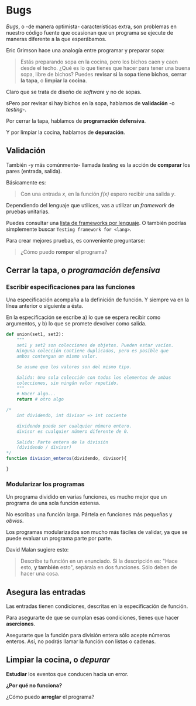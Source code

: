 # Bugs

*Bugs*, o -de manera optimista- características extra, son problemas en nuestro código fuente que ocasionan que un programa se ejecute de maneras diferente a la que esperábamos.

Eric Grimson hace una analogía entre programar y preparar sopa:

> Estás preparando sopa en la cocina, pero los bichos caen y caen   desde el techo. ¿Qué es lo que tienes que hacer para tener una buena sopa, libre de bichos? Puedes **revisar si la sopa tiene bichos**, **cerrar la tapa**, o **limpiar la cocina**.

Claro que se trata de diseño de *software* y no de sopas.

sPero por revisar si hay bichos en la sopa, hablamos de **validación** -o *testing*-.

Por cerrar la tapa, hablamos de **programación defensiva**.

Y por limpiar la cocina, hablamos de **depuración**.

## Validación

También -y más comúnmente- llamada *testing* es la acción de **comparar** los pares (entrada, salida).

Básicamente es:

> Con una entrada *x*, en la función *f(x)* espero recibir una salida *y*.

Dependiendo del lenguaje que utilices, vas a utilizar un *framework* de pruebas unitarias.

Puedes consultar una [lista de frameworks por lenguaje](https://www.wikiwand.com/en/List_of_unit_testing_frameworks). O también podrías simplemente buscar `Testing framework for <lang>`.

Para crear mejores pruebas, es conveniente preguntarse:

> ¿Cómo puedo **romper** el programa?

## Cerrar la tapa, o *programación defensiva*

### Escribir especificaciones para las funciones

Una especificación acompaña a la definición de función. Y siempre va en la línea anterior o siguiente a ésta.

En la especificación se escribe a) lo que se espera recibir como argumentos, y b) lo que se promete devolver como salida.

```python
def union(set1, set2):
    """
    set1 y set2 son colecciones de objetos. Pueden estar vacíos.
    Ninguna colección contiene duplicados, pero es posible que
    ambos contengan un mismo valor.

    Se asume que los valores son del mismo tipo.

    Salida: Una sola colección con todos los elementos de ambas
    colecciones, sin ningún valor repetido.
    """
    # Hacer algo...
    return # otro algo
```

```javascript
/*
    int dividendo, int divisor => int cociente

    dividendo puede ser cualquier número entero.
    divisor es cualquier número diferente de 0.

    Salida: Parte entera de la división
    (dividendo / divisor)
*/
function division_enteros(dividendo, divisor){

}
```

### Modularizar los programas

Un programa dividido en varias funciones, es mucho mejor que un programa de una sola función extensa.

No escribas una función larga. Pártela en funciones más pequeñas y *obvias*.

Los programas modularizados son mucho más fáciles de validar, ya que se puede evaluar un programa parte por parte.

David Malan sugiere esto:

> Describe tu función en un enunciado. Si la descripción es: "Hace esto, **y también** esto", sepárala en dos funciones. Sólo deben de hacer una cosa.

## Asegura las entradas

Las entradas tienen condiciones, descritas en la especificación de función.

Para asegurarte de que se cumplan esas condiciones, tienes que hacer **aserciones**.

Asegurarte que la función para división entera sólo acepte números enteros. Así, no podrás llamar la función con listas o cadenas.

## Limpiar la cocina, o *depurar*

**Estudiar** los eventos que conducen hacia un error.

**¿Por qué no funciona?**

¿Cómo puedo **arreglar** el programa?
